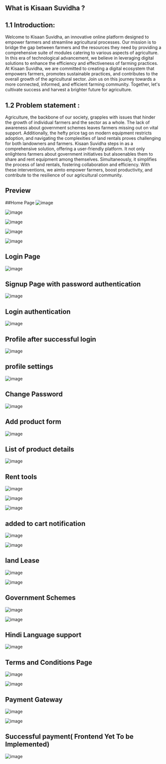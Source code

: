 ## What is Kisaan Suvidha ?

## 1.1 Introduction:
Welcome to Kisaan Suvidha, an innovative online platform designed to empower farmers and streamline agricultural processes. Our mission is to bridge the gap between farmers and the resources they need by providing a comprehensive suite of modules catering to various aspects of agriculture. In this era of technological advancement, we believe in leveraging digital solutions to enhance the efficiency and effectiveness of farming practices. At Kisaan Suvidha, we are committed to creating a digital ecosystem that empowers farmers, promotes sustainable practices, and contributes to the overall growth of the agricultural sector. Join us on this journey towards a more connected, informed, and efficient farming community. Together, let's cultivate success and harvest a brighter future for agriculture.

## 1.2 Problem statement :
Agriculture, the backbone of our society, grapples with issues that hinder the growth of individual farmers and the sector as a whole. The lack of awareness about government schemes leaves farmers missing out on vital support. Additionally, the hefty price tag on modern equipment restricts adoption, and navigating the complexities of land rentals proves challenging for both landowners and farmers. Kisaan Suvidha steps in as a comprehensive solution, offering a user-friendly platform. It not only enlightens farmers about government initiatives but alsoenables them to share and rent equipment among themselves. Simultaneously, it simplifies the process of land rentals, fostering collaboration and efficiency. With these interventions, we aimto empower farmers, boost productivity, and contribute to the resilience of our agricultural
community.

## Preview 

##Home Page
![image](https://github.com/prasadgade20/Kisaan-Suvidha---Frontend/assets/43978977/7e9f0b96-8223-405f-ab03-2c84b7e354cd)

![image](https://github.com/prasadgade20/Kisaan-Suvidha---Frontend/assets/43978977/2255f55c-c31a-43bd-8678-eb552446966d)

![image](https://github.com/prasadgade20/Kisaan-Suvidha---Frontend/assets/43978977/319020f7-c0b3-4311-b75b-2b67678a5e43)

![image](https://github.com/prasadgade20/Kisaan-Suvidha---Frontend/assets/43978977/3bdeb151-6967-4db9-bee1-db1632387b06)

![image](https://github.com/prasadgade20/Kisaan-Suvidha---Frontend/assets/43978977/57997ed4-272a-41a8-b452-d0286ea007f3)

## Login Page

![image](https://github.com/prasadgade20/Kisaan-Suvidha---Frontend/assets/43978977/4f0ce426-b1b5-41eb-84b1-5707793df25e)

## Signup Page with password authentication

![image](https://github.com/prasadgade20/Kisaan-Suvidha---Frontend/assets/43978977/7b2bd253-06d3-40f6-9256-de52f9bab9d2)

## Login authentication 
![image](https://github.com/prasadgade20/Kisaan-Suvidha---Frontend/assets/43978977/2546a30b-cbc3-418a-9e4b-3ac41d19bd8e)

## Profile after successful login
![image](https://github.com/prasadgade20/Kisaan-Suvidha---Frontend/assets/43978977/3a9e9ccf-03f5-42e0-b60c-d4389682afd7)

## profile settings
![image](https://github.com/prasadgade20/Kisaan-Suvidha---Frontend/assets/43978977/01a2dbab-8392-4880-b715-d0a911fa316b)

## Change Password
![image](https://github.com/prasadgade20/Kisaan-Suvidha---Frontend/assets/43978977/325d0c18-ad77-4287-80eb-77553cf887cf)

## Add product form

![image](https://github.com/prasadgade20/Kisaan-Suvidha---Frontend/assets/43978977/5429328e-9f33-4400-8556-a8eff44b00a2)

## List of product details
![image](https://github.com/prasadgade20/Kisaan-Suvidha---Frontend/assets/43978977/c2d5326d-1c30-49c5-9d55-e3c4682a3503)

## Rent tools
![image](https://github.com/prasadgade20/Kisaan-Suvidha---Frontend/assets/43978977/966be3b1-73e2-4457-b34a-8358d04903a1)

![image](https://github.com/prasadgade20/Kisaan-Suvidha---Frontend/assets/43978977/10d0632f-fe2c-435b-b571-936128fc2fc9)

![image](https://github.com/prasadgade20/Kisaan-Suvidha---Frontend/assets/43978977/cd79f8ba-32d9-4177-b413-f02556f53955)


## added to cart notification

![image](https://github.com/prasadgade20/Kisaan-Suvidha---Frontend/assets/43978977/d18df3a6-ffcf-45b9-84b9-b480748954d5)

![image](https://github.com/prasadgade20/Kisaan-Suvidha---Frontend/assets/43978977/215aad5b-d77b-4f1e-97c4-9d5b1f0bb7ad)

## land Lease 
![image](https://github.com/prasadgade20/Kisaan-Suvidha---Frontend/assets/43978977/d52976d7-0cb6-442c-b4fa-1c6608c48893)

![image](https://github.com/prasadgade20/Kisaan-Suvidha---Frontend/assets/43978977/ecca7b37-1a4a-4e93-8e61-b37beeb51369)

## Government Schemes

![image](https://github.com/prasadgade20/Kisaan-Suvidha---Frontend/assets/43978977/8d691939-b1c8-47e1-a663-225efd4e6338)

![image](https://github.com/prasadgade20/Kisaan-Suvidha---Frontend/assets/43978977/645c0ccb-43d8-4a60-ab2e-d70cbff73d2a)

## Hindi Language support
![image](https://github.com/prasadgade20/Kisaan-Suvidha---Frontend/assets/43978977/9912e747-478f-4ce8-8dea-3ac78542c5fc)

## Terms and Conditions Page

  ![image](https://github.com/prasadgade20/Kisaan-Suvidha---Frontend/assets/43978977/3033a293-cb7c-4867-9d9f-4c01c24b0ce5)

  ![image](https://github.com/prasadgade20/Kisaan-Suvidha---Frontend/assets/43978977/c2f28382-3c34-4ec4-9d64-f0d939810a78)

  ## Payment Gateway

  ![image](https://github.com/prasadgade20/Kisaan-Suvidha---Frontend/assets/43978977/dd3804d4-4850-46ba-8daf-2ab8fa9509bc)

  ![image](https://github.com/prasadgade20/Kisaan-Suvidha---Frontend/assets/43978977/de551bea-96e0-4c14-9049-9cd06426df54)

  ## Successful payment( Frontend Yet To be Implemented)

  ![image](https://github.com/prasadgade20/Kisaan-Suvidha---Frontend/assets/43978977/ac300ccb-1b7b-4f25-ba0b-2e8837eee618)



